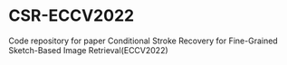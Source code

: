 # CSR-ECCV2022
Code repository for paper Conditional Stroke Recovery for Fine-Grained Sketch-Based Image Retrieval(ECCV2022)
